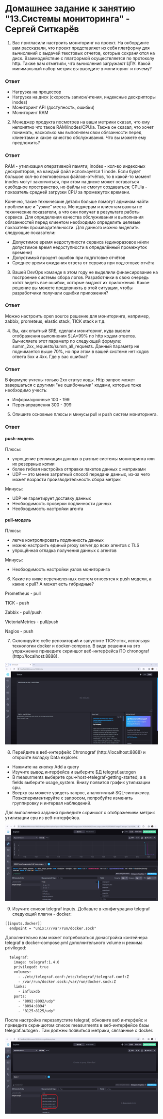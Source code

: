 # Домашнее задание к занятию "13.Системы мониторинга" - Сергей Ситкарёв

1. Вас пригласили настроить мониторинг на проект. На онбординге вам рассказали, что проект представляет из себя платформу для вычислений с выдачей текстовых отчетов, которые сохраняются на диск. Взаимодействие с платформой осуществляется по протоколу http. Также вам отметили, что вычисления загружают ЦПУ. Какой минимальный набор метрик вы выведите в мониторинг и почему?

### Ответ

- Нагрузка на процессор
- Нагрузка на диск (скорость записи/чтения, индексные дескрипторы inodes)
- Мониторинг API (доступность, ошибки)
- Мониторинг RAM

2. Менеджер продукта посмотрев на ваши метрики сказал, что ему непонятно что такое RAM/inodes/CPUla. Также он сказал, что хочет понимать, насколько мы выполняем свои обязанности перед клиентами и какое качество обслуживания. Что вы можете ему предложить?

### Ответ

RAM - утилизация оперативной памяти; 
inodes - кол-во индексных дескрипторов, на каждый файл используется 1 inode. Если будет большое кол-во лекгковесных файлов-отчётов, то в какой-то момент inodes могут закончиться, при этом на диске может оставаться свободное пространство, но файлы не смогут создаваться;
CPUia - показатель средней загрузки CPU за промежуток времени.

Конечно, такие технические детали больше помогут админам найти проблемные и "узкие" места. Менеджерам и клиентам важны не технические показатели, а что они получат в результате работы сервиса. 
Для определения качества обслуживания и выполнения обязанностей перед клиентом необходимо определить целевые показатели производительности. Для данного можно выделить следующие показатели:

- Допустимое время недоступности сервиса (единоразовое и/или допустимое время недоступности в определённый промежуток времени)
- Допустимый процент ошибок при подготовке отчётов
- Среднее время ожидания ответа от сервиса при подготовке отчёта

3. Вашей DevOps команде в этом году не выделили финансирование на построение системы сбора логов. Разработчики в свою очередь хотят видеть все ошибки, которые выдают их приложения. Какое решение вы можете предпринять в этой ситуации, чтобы разработчики получали ошибки приложения?

### Ответ

Можно настроить open source решение для мониторинга, например, zabbix, prometeus, elastic stack, TICK stack и т.д.

4. Вы, как опытный SRE, сделали мониторинг, куда вывели отображения выполнения SLA=99% по http кодам ответов. Вычисляете этот параметр по следующей формуле: summ_2xx_requests/summ_all_requests. Данный параметр не поднимается выше 70%, но при этом в вашей системе нет кодов ответа 5xx и 4xx. Где у вас ошибка?

### Ответ

В формуле учтены только 2xx статус коды. Http запрос может завершаться с другими "не ошибочными" кодами, которые тоже необходимо учесть:

- Информационные 100 - 199
- Перенаправления 300 - 399

5. Опишите основные плюсы и минусы pull и push систем мониторинга.

### Ответ

#### push-модель

Плюсы:

- упрощение репликации данных в разные системы мониторинга или их резервные копии
- более гибкая настройка отправки пакетов данных с метриками
- UDP — это менее затратный способ передачи данных, из-за чего может возрасти производительность сбора метрик

Минусы:

- UDP не гарантирует доставку данных
- Необходимость проверки подлинности данных
- Необходимость настройки агента

#### pull-модель

Плюсы:

- легче контролировать подлинность данных
- можно настроить единый proxy server до всех агентов с TLS
- упрощённая отладка получения данных с агентов

Минусы:

- Необходимость настройки узлов мониторинга

6. Какие из ниже перечисленных систем относятся к push модели, а какие к pull? А может есть гибридные?

Prometheus - pull

TICK - push

Zabbix - pull/push

VictoriaMetrics - pull/push

Nagios - push

7. Склонируйте себе репозиторий и запустите TICK-стэк, используя технологии docker и docker-compose.
В виде решения на это упражнение приведите скриншот веб-интерфейса ПО chronograf (http://localhost:8888).

![Задание7](https://github.com/SSitkarev/13-Monitoring/blob/main/img/7.jpg)

8. Перейдите в веб-интерфейс Chronograf (http://localhost:8888) и откройте вкладку Data explorer.

- Нажмите на кнопку Add a query
- Изучите вывод интерфейса и выберите БД telegraf.autogen
- В measurments выберите cpu->host->telegraf-getting-started, а в fields выберите usage_system. Внизу появится график утилизации cpu.
- Вверху вы можете увидеть запрос, аналогичный SQL-синтаксису. Поэкспериментируйте с запросом, попробуйте изменить группировку и интервал наблюдений.

Для выполнения задания приведите скриншот с отображением метрик утилизации cpu из веб-интерфейса.

![Задание8](https://github.com/SSitkarev/13-Monitoring/blob/main/img/8.jpg)

9. Изучите список telegraf inputs. Добавьте в конфигурацию telegraf следующий плагин - docker:

```
[[inputs.docker]]
  endpoint = "unix:///var/run/docker.sock"
```
  
Дополнительно вам может потребоваться донастройка контейнера telegraf в docker-compose.yml дополнительного volume и режима privileged:

```
  telegraf:
    image: telegraf:1.4.0
    privileged: true
    volumes:
      - ./etc/telegraf.conf:/etc/telegraf/telegraf.conf:Z
      - /var/run/docker.sock:/var/run/docker.sock:Z
    links:
      - influxdb
    ports:
      - "8092:8092/udp"
      - "8094:8094"
      - "8125:8125/udp"
```

После настройке перезапустите telegraf, обновите веб интерфейс и приведите скриншотом список measurments в веб-интерфейсе базы telegraf.autogen . 
Там должны появиться метрики, связанные с docker.

![Задание9](https://github.com/SSitkarev/13-Monitoring/blob/main/img/9.jpg)